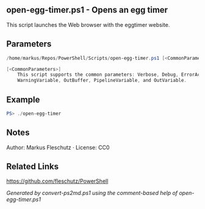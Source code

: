 ## open-egg-timer.ps1 - Opens an egg timer

This script launches the Web browser with the eggtimer website.

## Parameters
```powershell
/home/markus/Repos/PowerShell/Scripts/open-egg-timer.ps1 [<CommonParameters>]

[<CommonParameters>]
    This script supports the common parameters: Verbose, Debug, ErrorAction, ErrorVariable, WarningAction, 
    WarningVariable, OutBuffer, PipelineVariable, and OutVariable.
```

## Example
```powershell
PS> ./open-egg-timer

```

## Notes
Author: Markus Fleschutz · License: CC0

## Related Links
https://github.com/fleschutz/PowerShell

*Generated by convert-ps2md.ps1 using the comment-based help of open-egg-timer.ps1*
